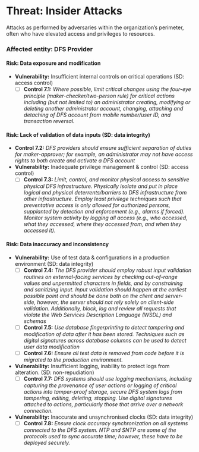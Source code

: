 # Threat: Insider Attacks

Attacks as performed by adversaries within the organization’s perimeter, often who have elevated access and privileges to resources.

### Affected entity: DFS Provider

#### **Risk:** Data exposure and modification

* **Vulnerability:** Insufficient internal controls on critical operations (SD: access control)
  * [ ] **Control 7.1:** _Where possible, limit critical changes using the four-eye principle (maker-checker/two-person rule) for critical actions including (but not limited to) an administrator creating, modifying or deleting another administrator account, changing, attaching and detaching of DFS account from mobile number/user ID, and transaction reversal._

#### **Risk:** Lack of validation of data inputs (SD: data integrity)

* **Control 7.2:** _DFS providers should ensure sufficient separation of duties for maker-approver; for example, an administrator may not have access rights to both create and activate a DFS account_
* **Vulnerability:** Inadequate privilege management & control (SD: access control)
  * [ ] **Control 7.3:** _Limit, control, and monitor physical access to sensitive physical DFS infrastructure. Physically isolate and put in place logical and physical deterrents/barriers to DFS infrastructure from other infrastructure. Employ least privilege techniques such that preventative access is only allowed for authorized persons, supplanted by detection and enforcement (e.g., alarms if forced). Monitor system activity by logging all access (e.g., who accessed, what they accessed, where they accessed from, and when they accessed it)._

#### **Risk:** Data inaccuracy and inconsistency

* **Vulnerability:** Use of test data & configurations in a production environment (SD: data integrity)
  * [ ] **Control 7.4:** _The DFS provider should employ robust input validation routines on external-facing services by checking out-of-range values and unpermitted characters in fields, and by constraining and sanitizing input. Input validation should happen at the earliest possible point and should be done both on the client and server-side, however, the server should not rely solely on client-side validation. Additionally, block, log and review all requests that violate the Web Services Description Language (WSDL) and schemas_
  * [ ] **Control 7.5:** _Use database fingerprinting to detect tampering and modification of data after it has been stored. Techniques such as digital signatures across database columns can be used to detect user data modification_
  * [ ] **Control 7.6:** _Ensure all test data is removed from code before it is migrated to the production environment._
* **Vulnerability:** Insufficient logging, inability to protect logs from alteration. (SD: non-repudiation)
  * [ ] **Control 7.7:** _DFS systems should use logging mechanisms, including capturing the provenance of user actions or logging of critical actions into tamper-proof storage, secure DFS system logs from tampering, editing, deleting, stopping. Use digital signatures attached to actions, particularly those that arrive over a network connection._
* **Vulnerability:** Inaccurate and unsynchronised clocks (SD: data integrity)
  * [ ] **Control 7.8:** _Ensure clock accuracy synchronization on all systems connected to the DFS system. NTP and SNTP are some of the protocols used to sync accurate time; however, these have to be deployed securely._
